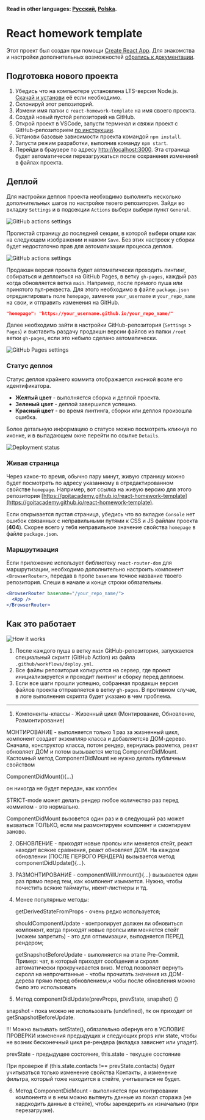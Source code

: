 **Read in other languages: [Русский](README.md), [Polska](README.pl.md).**

# React homework template

Этот проект был создан при помощи
[Create React App](https://github.com/facebook/create-react-app). Для знакомства
и настройки дополнительных возможностей
[обратись к документации](https://facebook.github.io/create-react-app/docs/getting-started).

## Подготовка нового проекта

1. Убедись что на компьютере установлена LTS-версия Node.js.
   [Скачай и установи](https://nodejs.org/en/) её если необходимо.
2. Склонируй этот репозиторий.
3. Измени имя папки с `react-homework-template` на имя своего проекта.
4. Создай новый пустой репозиторий на GitHub.
5. Открой проект в VSCode, запусти терминал и свяжи проект с GitHub-репозиторием
   [по инструкции](https://docs.github.com/en/get-started/getting-started-with-git/managing-remote-repositories#changing-a-remote-repositorys-url).
6. Установи базовые зависимости проекта командой `npm install`.
7. Запусти режим разработки, выполнив команду `npm start`.
8. Перейди в браузере по адресу [http://localhost:3000](http://localhost:3000).
   Эта страница будет автоматически перезагружаться после сохранения изменений в
   файлах проекта.

## Деплой

Для настройки деплоя проекта необходимо выполнить несколько дополнительных шагов
по настройке твоего репозитория. Зайди во вкладку `Settings` и в подсекции
`Actions` выбери выбери пункт `General`.

![GitHub actions settings](./assets/actions-config-step-1.png)

Пролистай страницу до последней секции, в которой выбери опции как на следующем
изображении и нажми `Save`. Без этих настроек у сборки будет недостаточно прав
для автоматизации процесса деплоя.

![GitHub actions settings](./assets/actions-config-step-2.png)

Продакшн версия проекта будет автоматически проходить линтинг, собираться и
деплоиться на GitHub Pages, в ветку `gh-pages`, каждый раз когда обновляется
ветка `main`. Например, после прямого пуша или принятого пул-реквеста. Для этого
необходимо в файле `package.json` отредактировать поле `homepage`, заменив
`your_username` и `your_repo_name` на свои, и отправить изменения на GitHub.

```json
"homepage": "https://your_username.github.io/your_repo_name/"
```

Далее необходимо зайти в настройки GitHub-репозитория (`Settings` > `Pages`) и
выставить раздачу продакшн версии файлов из папки `/root` ветки `gh-pages`, если
это небыло сделано автоматически.

![GitHub Pages settings](./assets/repo-settings.png)

### Статус деплоя

Статус деплоя крайнего коммита отображается иконкой возле его идентификатора.

- **Желтый цвет** - выполняется сборка и деплой проекта.
- **Зеленый цвет** - деплой завершился успешно.
- **Красный цвет** - во время линтинга, сборки или деплоя произошла ошибка.

Более детальную информацию о статусе можно посмотреть кликнув по иконке, и в
выпадающем окне перейти по ссылке `Details`.

![Deployment status](./assets/status.png)

### Живая страница

Через какое-то время, обычно пару минут, живую страницу можно будет посмотреть
по адресу указанному в отредактированном свойстве `homepage`. Например, вот
ссылка на живую версию для этого репозитория
[https://goitacademy.github.io/react-homework-template](https://goitacademy.github.io/react-homework-template).

Если открывается пустая страница, убедись что во вкладке `Console` нет ошибок
связанных с неправильными путями к CSS и JS файлам проекта (**404**). Скорее
всего у тебя неправильное значение свойства `homepage` в файле `package.json`.

### Маршрутизация

Если приложение использует библиотеку `react-router-dom` для маршрутизации,
необходимо дополнительно настроить компонент `<BrowserRouter>`, передав в пропе
`basename` точное название твоего репозитория. Слеши в начале и конце строки
обязательны.

```jsx
<BrowserRouter basename="/your_repo_name/">
  <App />
</BrowserRouter>
```

## Как это работает

![How it works](./assets/how-it-works.png)

1. После каждого пуша в ветку `main` GitHub-репозитория, запускается специальный
   скрипт (GitHub Action) из файла `.github/workflows/deploy.yml`.
2. Все файлы репозитория копируются на сервер, где проект инициализируется и
   проходит линтинг и сборку перед деплоем.
3. Если все шаги прошли успешно, собранная продакшн версия файлов проекта
   отправляется в ветку `gh-pages`. В противном случае, в логе выполнения
   скрипта будет указано в чем проблема.

---

1. Компоненты-классы - Жизенный цикл (Монтирование, Обновление, Размонтирование)

МОНТИРОВАНИЕ - выполняется только 1 раз за жизненный цикл, компонент создает
экземпляр класса и добавляетсяв ДОМ-дерево. Сначала, конструктор класса, потом
рендер, вернулась разметка, реакт обновляет ДОМ и потом вызывается метод
ComponentDidMount. Кастомный метод ComponentDidMount не нужно делать публичным
свойством

ComponentDidMount(){...}

он никогда не будет передан, как коллбек

STRICT-mode может делать рендер любое количество раз перед коммитом - это
нормально.

ComponentDidMount вызовется один раз и в следующий раз может вызваться ТОЛЬКО,
если мы размонтируем компонент и смонтируем заново.

2. ОБНОВЛЕНИЕ - приходят новые пропсы или меняется стейт, реакт находит всякие
   сравнения, реакт обновляет ДОМ. На каждом обновлении (ПОСЛЕ ПЕРВОГО РЕНДЕРА)
   вызывается метод componentDidUpdate(){...}.

3. РАЗМОНТИРОВАНИЕ - componentWillUnmount(){...} вызывается один раз прямо перед
   тем, как компонент изымается. Нужно, чтобы почистить всякие таймауты,
   ивент-листнеры и тд.

4. Менее популярные методы:

   getDerivedStateFromProps - очень редко используется;

   shouldComponentUpdate - контролирует должен ли обновиться компонент, когда
   приходят новые пропсы или меняется стейт (можем запретить) - это для
   оптимизации, выподняется ПЕРЕД рендером;

   getSnapshotBeforeUpdate - выполняется на этапе Pre-Commit. Пример: чат, в
   который приходят сообщения и скролл автоматически прокручивается вниз. Метод
   позволяет вернуть скролл на непрочитанные - чтобы прочитать значения из
   ДОМ-дерева прямо перед обновлением,и чобы после обновления можно было это
   использовать

5. Метод componentDidUpdate(prevProps, prevState, snapshot) {}

snapshot - пока можно не использовать (undefined), тк он приходит от
getSnapshotBeforeUpdate.

!!! Можно вызывать setState(), обязательно обернув его в УСЛОВИЕ ПРОВЕРКИ
изменения предыдущих и следующих props или state, чтобы не возник бесконечный
цикл ре-рендера (вкладка зависнет или упадет).

prevState - предыдущее состояние, this.state - текущее состояние

При проверке if (this.state.contacts !== prevState.contacts) будет учитываться
только изменение свойства Контакты, а изменение фильтра, который тоже находится
в стейте, учитываться не будет.

6. Метод ComponentDidMount - выполняется при монтировании компонента и в нем
   можно вытянуть данные из локал стоража (не хардкодить данные в стейте), чтобы
   зарендерить их изначально (при перезагрузке).
